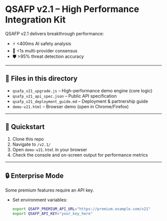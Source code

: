 # QSAFP v2.1 – High Performance Integration Kit

QSAFP v2.1 delivers breakthrough performance:
- ⚡ <400ms AI safety analysis
- 🤝 <1s multi-provider consensus
- 🛡️ >95% threat detection accuracy

---

## 📂 Files in this directory
- `qsafp_v21_upgrade.js` – High-performance demo engine (core logic)
- `qsafp_v21_api_spec.json` – Public API specification
- `qsafp_v21_deployment_guide.md` – Deployment & partnership guide
- `demo-v21.html` – Browser demo (open in Chrome/Firefox)

---

## 🚀 Quickstart
1. Clone this repo  
2. Navigate to `/v2.1/`  
3. Open `demo-v21.html` in your browser  
4. Check the console and on-screen output for performance metrics  

---

## 🔒 Enterprise Mode
Some premium features require an API key.

- Set environment variables:
  ```bash
  export QSAFP_PREMIUM_API_URL="https://premium.example.com/v21"
  export QSAFP_API_KEY="your_key_here"
